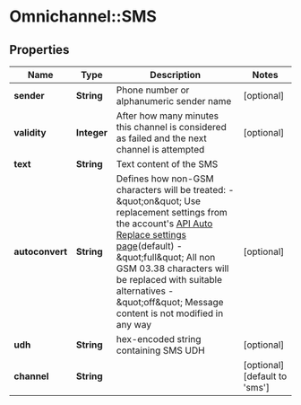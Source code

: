 # Omnichannel::SMS

## Properties
Name | Type | Description | Notes
------------ | ------------- | ------------- | -------------
**sender** | **String** | Phone number or alphanumeric sender name | [optional] 
**validity** | **Integer** | After how many minutes this channel is considered as failed and the next channel is attempted | [optional] 
**text** | **String** | Text content of the SMS | 
**autoconvert** | **String** | Defines how non-GSM characters will be treated: - \&quot;on\&quot; Use replacement settings from the account&#39;s [API Auto Replace settings page](https://dashboard.messente.com/api-settings/auto-replace)(default) - \&quot;full\&quot; All non GSM 03.38 characters will be replaced with suitable alternatives - \&quot;off\&quot; Message content is not modified in any way  | [optional] 
**udh** | **String** | hex-encoded string containing SMS UDH | [optional] 
**channel** | **String** |  | [optional] [default to &#39;sms&#39;]


